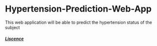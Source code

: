 # Hypertension-Prediction-Web-App
This web application will be able to predict the hypertension status of the subject

<h5><a href='liscence.md'>Liscence</a>
